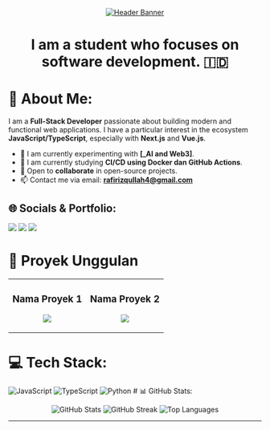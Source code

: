 <p align="center">
  <a href="https://github.com/rarizqullah">
    <img src="https://capsule-render.vercel.app/api?type=waving&color=gradient&height=200&section=header&text=Hi,%20I'm%20Rafi!&fontSize=70" alt="Header Banner"/>
  </a>
</p>

<h1 align="center">I am a student who focuses on software development. 🇮🇩</h1>

# 💫 About Me:
<p>
  I am a <b>Full-Stack Developer</b> passionate about building modern and functional web applications. I have a particular interest in the ecosystem <b>JavaScript/TypeScript</b>, especially with <b>Next.js</b> and <b>Vue.js</b>.
</p>

* 🔭 I am currently experimenting with **[_AI and Web3]**.
* 🌱 I am currently studying **CI/CD using Docker dan GitHub Actions**.
* 👯 Open to **collaborate** in open-source projects.
* 📫 Contact me via email: **rafirizqullah4@gmail.com**

## 🌐 Socials & Portfolio:
<p align="left">
  <a href="mailto:rafirizqullah4@gmail.com" target="_blank"><img src="https://img.shields.io/badge/Email-D14836?style=for-the-badge&logo=gmail&logoColor=white" /></a>
  <a href="https://www.linkedin.com/in/USERNAME_LINKEDIN_ANDA" target="_blank"><img src="https://img.shields.io/badge/LinkedIn-0077B5?style=for-the-badge&logo=linkedin&logoColor=white" /></a>
  <a href="https://URL_PORTOFOLIO_ANDA" target="_blank"><img src="https://img.shields.io/badge/Portfolio-255E63?style=for-the-badge&logo=google-chrome&logoColor=white" /></a>
</p>

# 🚀 Proyek Unggulan
<table>
  <tr>
    <td width="50%">
      <h3 align="center">Nama Proyek 1</h3>
      <p align="center">
        <a href="LINK_REPO_1" target="_blank"><img src="https://github-readme-stats.vercel.app/api/pin/?username=rarizqullah&repo=NAMA_REPO_1&theme=dark&hide_border=true&show_icons=true" /></a>
      </p>
    </td>
    <td width="50%">
      <h3 align="center">Nama Proyek 2</h3>
      <p align="center">
        <a href="LINK_REPO_2" target="_blank"><img src="https://github-readme-stats.vercel.app/api/pin/?username=rarizqullah&repo=NAMA_REPO_2&theme=dark&hide_border=true&show_icons=true" /></a>
      </p>
    </td>
  </tr>
</table>

# 💻 Tech Stack:
![JavaScript](https://img.shields.io/badge/javascript-%23323330.svg?style=for-the-badge&logo=javascript&logoColor=%23F7DF1E) ![TypeScript](https://img.shields.io/badge/typescript-%23007ACC.svg?style=for-the-badge&logo=typescript&logoColor=white) ![Python](https://img.shields.io/badge/python-3670A0?style=for-the-badge&logo=python&logoColor=ffdd54) # 📊 GitHub Stats:
<p align="center">
  <img src="https://github-readme-stats.vercel.app/api?username=rarizqullah&theme=dark&hide_border=true&include_all_commits=true&count_private=true" alt="GitHub Stats" />
  <img src="https://nirzak-streak-stats.vercel.app/?user=rarizqullah&theme=dark&hide_border=true" alt="GitHub Streak" />
  <img src="https://github-readme-stats.vercel.app/api/top-langs/?username=rarizqullah&theme=dark&hide_border=true&include_all_commits=true&count_private=true&layout=compact" alt="Top Languages" />
</p>

---
<p align="center">
  
</p>
